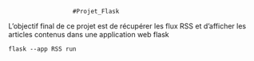                       #Projet_Flask
                      
L’objectif final de ce projet est de récupérer les flux RSS et d’afficher les articles contenus dans une application web flask



``` flask --app RSS run ```



